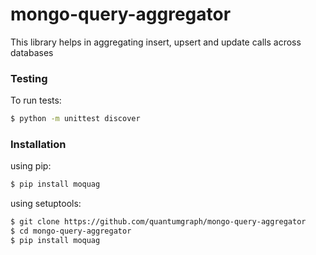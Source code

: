 # mongo-query-aggregator

This library helps in aggregating insert, upsert and update calls across databases

### Testing
To run tests:
```sh
$ python -m unittest discover
```

### Installation
using pip:

```sh
$ pip install moquag
```

using setuptools:

```sh
$ git clone https://github.com/quantumgraph/mongo-query-aggregator
$ cd mongo-query-aggregator
$ pip install moquag
```
